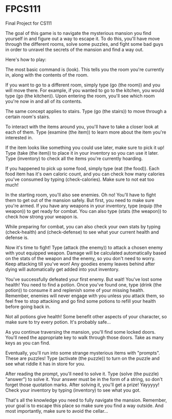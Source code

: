 # FPCS111
Final Project for CS111

The goal of this game is to navigate the mysterious mansion you find yourself in and figure out a way to escape it. To do this, you'll have move through the different rooms,
solve some puzzles, and fight some bad guys in order to unravel the secrets of the mansion and find a way out.

Here's how to play:

The most basic command is (look). This tells you the room you're currently in, along with the contents of the room.

If you want to go to a different room, simply type (go (the room)) and you will move there. For example, if you wanted to go to the kitchen, you would type (go (the kitchen)).
Upon entering the room, you'll see which room you're now in and all of its contents.

The same concept applies to stairs. Type (go (the stairs)) to move through a certain room's stairs.

To interact with the items around you, you'll have to take a closer look at each of them. Type (examine (the item)) to learn more about the item you're interested in.

If the item looks like something you could use later, make sure to pick it up! Type (take (the item)) to place it in your inventory so you can use it later. Type (inventory) to
check all the items you're currently hoarding.

If you happened to pick up some food, simply type (eat (the food)). Each food item has it's own caloric count, and you can check how many calories you've consumed by typing 
(check-calories). Make sure to not eat too much!

In the starting room, you'll also see enemies. Oh no! You'll have to fight them to get out of the mansion safely. But first, you need to make sure you're armed. If you have any
weapons in your inventory, type (equip (the weapon)) to get ready for combat. You can also type (stats (the weapon)) to check how strong your weapon is.

While preparing for combat, you can also check your own stats by typing (check-health) and (check-defense) to see what your current health and defense is.

Now it's time to fight! Type (attack (the enemy)) to attack a chosen enemy with yout equipped weapon. Damage will be calculated automatically based on the stats of the weapon
and the enemy, so you don't need to worry. Keep attacking till you've won! Any goodies enemy leaves behind after dying will automatically get added into yout inventory.

You've successfully defeated your first enemy. But wait! You've lost some health! You need to find a potion. Once you've found one, type (drink (the potion)) to consume it and
replenish some of your missing health. Remember, enemies will never engage with you unless you attack them, so feel free to stop attacking and go find some potions to refill 
your health before going back in.

Not all potions give health! Some benefit other aspects of your character, so make sure to try every potion. It's probably safe...

As you continue traversing the mansion, you'll find some locked doors. You'll need the appropriate key to walk through those doors. Take as many keys as you can find.

Eventually, you'll run into some strange mysterious items with "prompts". These are puzzles! Type (activate (the puzzle)) to turn on the puzzle and see what riddle it has in
store for you.

After reading the prompt, you'll need to solve it. Type (solve (the puzzle) "answer") to solve it. Your answer must be in the form of a string, so don't forget those quotation
marks. After solving it, you'll get a prize! Yayyyyy! Check your inventory by typing (inventory) to see what you got.

That's all the knowledge you need to fully navigate the mansion. Remember, your goal is to escape this place so make sure you find a way outside. And most importantly, make sure
to avoid the cellar...

